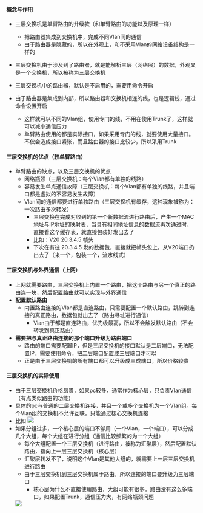 #### 概念与作用
- 三层交换机是单臂路由的升级款（和单臂路由的功能以及原理一样）
  - 把路由器集成到交换机中，完成不同Vlan间的通信
  - 由于路由器是隐藏的，所以在外观上，和不采用Vlan的网络设备结构是一样的

- 三层交换机由于涉及到了路由器，就是能解析三层（网络层）的数据，外观又是一个交换机，所以被称为三层交换机
- 三层交换机中的路由器，默认是不启用的，需要用命令开启
- 由于路由器是集成到内部，所以路由器和交换机相连的线，也是逻辑线，通过命令设置开启
  - 这样就可以不同的Vlan组，使用专门的线，不用在使用Trunk了，这样就可以减小通信压力
  - 单臂路由使用的都是实际接口，如果采用专门的线，就要使用大量接口。不仅会造成接口紧张，而且路由器的接口比较少，所以采用Trunk



#### 三层交换机的优点（较单臂路由）
- 单臂路由的缺点，以及三层交换机的优点
  - 网络瓶颈（三层交换机：每个Vlan都有单独的线路）
  - 容易发生单点通信故障（三层交换机：每个Vlan都有单独的线路，并且端口都是虚拟的不容易发生故障）
  - Vlan间的通信都要进行单独路由（三层交换机有缓存，这种现象被称为：一次路由多次转发）
    - 三层交换在完成对收到的第一个新数据流进行路由后，产生一个MAC地址与IP地址的映射表，当具有相同地址信息的数据流再次通过时，直接看这个缓存表，就直接包装好发出去了
    - 比如：V20 20.3.4.5 帧头
    - 下次在有往 20.3.4.5 发的数据包，直接就把帧头包上，从V20端口扔出去了（来一个，包装一个，流水线式）


#### 三层交换机与外界通信（上网）
- 上网就需要路由，三层交换机上内置一个路由，把这个路由与另一个真正的路由连一块，然后配置路由就可以实现与外界通信
- **配置默认路由**
  - 内置路由连接的Vlan都是直连路由，只需要配置一个默认路由，跳转到连接的真正路由，数据包就出去了（路由寻址进行通信）
    - Vlan由于都是直连路由，优先级最高，所以不会触发默认路由（不会转发到真正路由）
- **需要把与真正路由连接的那个端口升级为路由端口**
  - 路由的端口需要配置IP，但是三层交换机的接口默认是二层端口，无法配置IP。需要使用命令，把二层端口配置成三层端口才可以
  - 正是由于三层交换机的所有端口都可以升级成三成端口，所以价格较贵

  

#### 三层交换机的实际使用
- 由于三层交换机价格昂贵，如果pc较多，通常作为核心层，只负责Vlan通信（有点类似路由的功能）
- 具体的pc与普通的二层交换机连接，并且一个或多个交换机为一个Vlan组。每个Vlan组的交换机不允许互联，只能通过核心交换机连接
- 比如
  <img src='https://lsz.net.cn/node/imgs/e28399b20ce96228519aa38a47631262.png' />
- 如果分组过多，一个核心层的端口不够用（一个Vlan，一个端口），可以分成几个大组，每个大组在进行分组（通信比较频繁的为一个大组）
  - 每个大组配置一个三层交换机（进行路由，被称为汇聚层），然后配置默认路由，指向上一层三层交换机（核心层）
  - 汇聚层转发不了，说明这个Vlan是其他大组的，就需要上一层三层交换机进行路由
  - 由于三层交换机到三层交换机属于路由，所以连接的端口要升级为三层端口
    - 核心层为什么不直接使用路由，大组可能有很多，路由没有这么多端口，如果配置Trunk，通信压力大，有网络瓶颈问题
  <img src='https://lsz.net.cn/node/imgs/28d0fdddad4034db08322779e3f7668e.png' />


